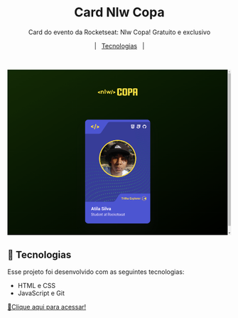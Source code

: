 <h1 align="center"> Card Nlw Copa </h1>

<p align="center">
Card do evento da Rocketseat: Nlw Copa! Gratuito e exclusivo
</p>

<p align="center">
  &nbsp;&nbsp;&nbsp;|&nbsp;&nbsp;&nbsp;<a href="#-tecnologias">Tecnologias</a>&nbsp;&nbsp;&nbsp;|&nbsp;&nbsp;&nbsp;

  
</p>



<br>

![preview](./.github/thePreview.png)

## 🚀 Tecnologias

Esse projeto foi desenvolvido com as seguintes tecnologias:

- HTML e CSS
- JavaScript e Git

[🔗Clique aqui para acessar!](https://atilacsilva.github.io/Card-Nlw-Copa) 
